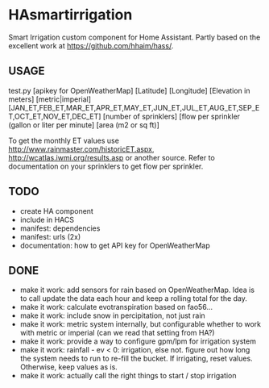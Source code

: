# HAsmartirrigation
Smart Irrigation custom component for Home Assistant. Partly based on the excellent work at https://github.com/hhaim/hass/.

## USAGE
test.py [apikey for OpenWeatherMap] [Latitude] [Longitude] [Elevation in meters] [metric|imperial] [JAN_ET,FEB_ET,MAR_ET,APR_ET,MAY_ET,JUN_ET,JUL_ET,AUG_ET,SEP_ET,OCT_ET,NOV_ET,DEC_ET] [number of sprinklers] [flow per sprinkler (gallon or liter per minute] [area (m2 or sq ft)]


To get the monthly ET values use http://www.rainmaster.com/historicET.aspx, http://wcatlas.iwmi.org/results.asp or another source.
Refer to documentation on your sprinklers to get flow per sprinkler.
## TODO
- create HA component
- include in HACS
- manifest: dependencies
- manifest: urls (2x)
- documentation: how to get API key for OpenWeatherMap

## DONE
- make it work: add sensors for rain based on OpenWeatherMap. Idea is to call update the data each hour and keep a rolling total for the day.
- make it work: calculate evotranspiration based on fao56...
- make it work: include snow in percipitation, not just rain
- make it work: metric system internally, but configurable whether to work with metric or imperial (can we read that setting from HA?)
- make it work: provide a way to configure gpm/lpm for irrigation system
- make it work: rainfall - ev < 0: irrigation, else not. figure out how long the system needs to run to re-fill the bucket. If irrigating, reset values. Otherwise, keep values as is.
- make it work: actually call the right things to start / stop irrigation
